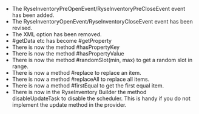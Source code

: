 * The RyseInventoryPreOpenEvent/RyseInventoryPreCloseEvent event has been added.
* The RyseInventoryOpenEvent/RyseInventoryCloseEvent event has been revised.
* The XML option has been removed.
* #getData etc has become #getProperty
* There is now the method #hasPropertyKey
* There is now the method #hasPropertyValue
* There is now the method #randomSlot(min, max) to get a random slot in range.
* There is now a method #replace to replace an item.
* There is now a method #replaceAll to replace all items.
* There is now a method #firstEqual to get the first equal item.
* There is now in the RyseInventory Builder the method disableUpdateTask to disable the scheduler. This is handy if you do not implement the update method in the provider.